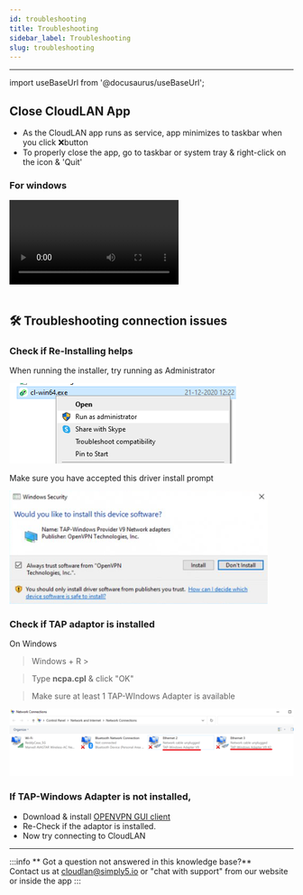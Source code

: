 ```yaml
---
id: troubleshooting
title: Troubleshooting
sidebar_label: Troubleshooting
slug: troubleshooting
---
```

---

import useBaseUrl from '@docusaurus/useBaseUrl';

## Close CloudLAN App
- As the CloudLAN app runs as service, app minimizes to taskbar when you click ❌button
- To properly close the app, go to taskbar or system tray & right-click on the icon & 'Quit'

### For windows

<div className = "iframe_container">
    <video className="responsive-iframe" src={useBaseUrl("videos/How_to_close_the_app.mp4")} title="How to close the app" autoPlay="true" controls></video>
</div>
<br />

## 🛠 Troubleshooting connection issues


### Check if Re-Installing helps
When running the installer, try running as Administrator 

![/assets/images/room2](../installation_guide/cloudlan_hosts/assets/images/room2.png)

Make sure you have accepted this driver install prompt 

![/assets/images/room3](../installation_guide/cloudlan_hosts/assets/images/room3.png)
<br />

### Check if TAP adaptor is installed
On Windows


 > Windows + R >

 > Type **ncpa.cpl** & click "OK"

  > Make sure at least 1 TAP-WIndows Adapter is available

![/assets/images/room4](../installation_guide/cloudlan_hosts/assets/images/room4.png)
    
 ### If TAP-Windows Adapter is not installed, 
 - Download & install [OPENVPN GUI client](https://openvpn.net/community-downloads/)
 - Re-Check if the adaptor is installed.
 - Now try connecting to CloudLAN

---
:::info
 ** Got a question not answered in this knowledge base?** <br />
 Contact us at [cloudlan@simply5.io](mailto:cloudlan@simply5.io) or "chat with support" from our website or inside the app
:::